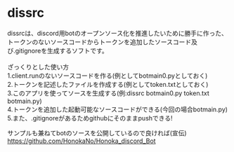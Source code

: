 # dissrc

dissrcは、discord用botのオープンソース化を推進したいために勝手に作った、<br>
トークンのないソースコードからトークンを追加したソースコード及び.gitignoreを生成するソフトです。<br>
<br>
ざっくりとした使い方<br>
1.client.runのないソースコードを作る(例としてbotmain0.pyとしておく)<br>
2.トークンを記述したファイルを作成する(例としてtoken.txtとしておく)<br>
3.このアプリを使ってソースを生成する(例:dissrc botmain0.py token.txt botmain.py)<br>
4.トークンを追加した起動可能なソースコードができる(今回の場合botmain.py)<br>
5.また、.gitignoreがあるためgithubにそのままpushできる!<br>

サンプルも兼ねてbotのソースを公開しているので良ければ(宣伝)
https://github.com/HonokaNo/Honoka_discord_Bot
